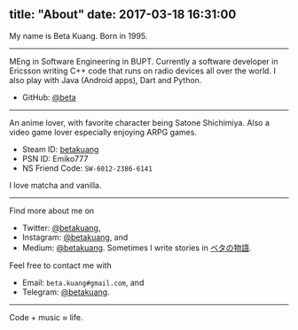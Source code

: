 title: "About"
date:  2017-03-18 16:31:00
---

My name is Beta Kuang. Born in 1995.

- - -

MEng in Software Engineering in BUPT. Currently a software developer in Ericsson writing C++ code that runs on radio devices all over the world. I also play with Java (Android apps), Dart and Python.

 - GitHub: [@beta](https://github.com/beta)

- - -

An anime lover, with favorite character being Satone Shichimiya. Also a video game lover especially enjoying ARPG games.

 - Steam ID: [betakuang](https://steamcommunity.com/id/betakuang)
 - PSN ID: Emiko777
 - NS Friend Code: `SW-6012-2386-6141`

I love matcha and vanilla.

- - -

Find more about me on

 - Twitter: [@betakuang](https://twitter.com/betakuang),
 - Instagram: [@betakuang](https://instagram.com/betakuang), and
 - Medium: [@betakuang](https://medium.com/@betakuang). Sometimes I write stories in [ベタの物語](https://medium.com/%E3%83%99%E3%82%BF%E3%81%AE%E7%89%A9%E8%AA%9E).

Feel free to contact me with

 - Email: `beta.kuang#gmail.com`, and
 - Telegram: [@betakuang](https://t.me/betakuang).

- - -

Code + music ≈ life.
